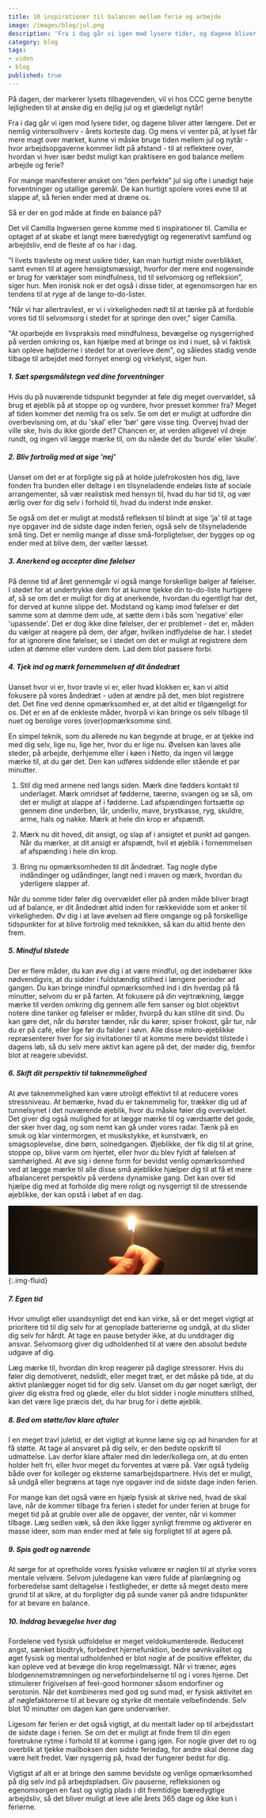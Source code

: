 ```yaml
---
title: 10 inspirationer til balancen mellem ferie og arbejde
image: /images/blog/jul.png
description: 'Fra i dag går vi igen mod lysere tider, og dagene bliver atter længere. Det er nemlig vintersolhverv - årets korteste dag. Og mens vi venter på, at lyset får mere magt over mørket, kunne vi måske bruge tiden mellem jul og nytår - hvor arbejdsopgaverne kommer lidt på afstand - til at reflektere over, hvordan vi hver især bedst muligt kan praktisere en god balance mellem arbejde og ferie?'
category: blog
tags:
- viden
- blog
published: true
---
```

På dagen, der markerer lysets tilbagevenden, vil vi hos CCC gerne benytte lejligheden til at ønske dig en dejlig jul og et glædeligt nytår!

Fra i dag går vi igen mod lysere tider, og dagene bliver atter længere. Det er nemlig vintersolhverv - årets korteste dag. Og mens vi venter på, at lyset får mere magt over mørket, kunne vi måske bruge tiden mellem jul og nytår - hvor arbejdsopgaverne kommer lidt på afstand - til at reflektere over, hvordan vi hver især bedst muligt kan praktisere en god balance mellem arbejde og ferie?

For mange manifesterer ønsket om ”den perfekte” jul sig ofte i unødigt høje forventninger og utallige gøremål. De kan hurtigt spolere vores evne til at slappe af, så ferien ender med at dræne os.

Så er der en god måde at finde en balance på?

Det vil Camilla Ingwersen gerne komme med ti inspirationer til. Camilla er optaget af at skabe et langt mere bæredygtigt og regenerativt samfund og arbejdsliv, end de fleste af os har i dag.

”I livets travleste og mest usikre tider, kan man hurtigt miste overblikket, samt evnen til at agere hensigtsmæssigt, hvorfor der mere end nogensinde er brug for værktøjer som mindfulness, tid til selvomsorg og refleksion”, siger hun. Men ironisk nok er det også i disse tider, at egenomsorgen har en tendens til at ryge af de lange to-do-lister.

"Når vi har allertravlest, er vi i virkeligheden nødt til at tænke på at fordoble vores tid til selvomsorg i stedet for at springe den over," siger Camilla.  

"At oparbejde en livspraksis med mindfulness, bevægelse og nysgerrighed på verden omkring os, kan hjælpe med at bringe os ind i nuet, så vi faktisk kan opleve højtiderne i stedet for at overleve dem", og således stadig vende tilbage til arbejdet med fornyet energi og virkelyst, siger hun.

##### 1. Sæt spørgsmålstegn ved dine forventninger

Hvis du på nuværende tidspunkt begynder at føle dig meget overvældet, så brug et øjeblik på at stoppe op og vurdere, hvor presset kommer fra? Meget af tiden kommer det nemlig fra os selv. Se om det er muligt at udfordre ​​din overbevisning om, at du 'skal’ eller ’bør' gøre visse ting. Overvej hvad der ville ske, hvis du ikke gjorde det? Chancen er, at verden alligevel vil dreje rundt, og ingen vil lægge mærke til, om du nåede det du ’burde’ eller ’skulle’.

##### 2. Bliv fortrolig med at sige 'nej'

Uanset om det er at forpligte sig på at holde julefrokosten hos dig, lave fonden fra bunden eller deltage i en tilsyneladende endeløs liste af sociale arrangementer, så vær realistisk med hensyn til, hvad du har tid til, og vær ærlig over for dig selv i forhold til, hvad du inderst inde ønsker.

Se også om det er muligt at modstå refleksen til blindt at sige 'ja' til at tage nye opgaver ind de sidste dage inden ferien, også selv de tilsyneladende små ting. Det er nemlig mange af disse små-forpligtelser, der bygges op og ender med at blive dem, der vælter læsset. 

##### 3. Anerkend og accepter dine følelser

På denne tid af året gennemgår vi også mange forskellige bølger af følelser. I stedet for at undertrykke dem for at kunne tjekke din to-do-liste hurtigere af, så se om det er muligt for dig at anerkende, hvordan du egentligt har det, for derved at kunne slippe det. Modstand og kamp imod følelser er det samme som at dømme dem ude, at sætte dem i bås som 'negative' eller 'upassende'. Det er dog ikke dine følelser, der er problemet - det er, måden du vælger at reagere på dem, der afgør, hvilken indflydelse de har. I stedet for at ignorere dine følelser, se i stedet om det er muligt at registrere dem uden at dømme eller vurdere dem. Lad dem blot passere forbi.  

##### 4. Tjek ind og mærk fornemmelsen af dit åndedræt

Uanset hvor vi er, hvor travle vi er, eller hvad klokken er, kan vi altid fokusere på vores åndedræt - uden at ændre på det, men blot registrere det. Det fine ved denne opmærksomhed er, at det altid er tilgængeligt for os. Det er en af ​​de enkleste måder, hvorpå vi kan bringe os selv tilbage til nuet og berolige vores (over)opmærksomme sind.  

En simpel teknik, som du allerede nu kan begynde at bruge, er at tjekke ind med dig selv, lige nu, lige her, hvor du er lige nu. Øvelsen kan laves alle steder, på arbejde, derhjemme eller i køen i Netto, da ingen vil lægge mærke til, at du gør det. Den kan udføres siddende eller stående et par minutter.

1. Stil dig med armene ned langs siden. Mærk dine fødders kontakt til underlaget. Mærk omridset af fødderne, tæerne, svangen og se så, om det er muligt at slappe af i fødderne. Lad afspændingen fortsætte op gennem dine underben, lår, underliv, mave, brystkasse, ryg, skuldre, arme, hals og nakke. Mærk at hele din krop er afspændt. 

2. Mærk nu dit hoved, dit ansigt, og slap af i ansigtet et punkt ad gangen. Når du mærker, at dit ansigt er afspændt, hvil et øjeblik i fornemmelsen af afspænding i hele din krop. 

3. Bring nu opmærksomheden til dit åndedræt. Tag nogle dybe indåndinger og udåndinger, langt ned i maven og mærk, hvordan du yderligere slapper af.

Når du somme tider føler dig overvældet eller på anden måde bliver bragt ud af balance, er dit åndedræt altid inden for rækkevidde som et anker til virkeligheden. Øv dig i at lave øvelsen ad flere omgange og på forskellige tidspunkter for at blive fortrolig med teknikken, så kan du altid hente den frem.

##### 5. Mindful tilstede

Der er flere måder, du kan øve dig i at være mindful, og det indebærer ikke nødvendigvis, at du sidder i fuldstændig stilhed i længere perioder ad gangen. Du kan bringe mindful opmærksomhed ind i din hverdag på få minutter, selvom du er på farten. At fokusere på din vejrtrækning, lægge mærke til verden omkring dig gennem alle fem sanser og blot objektivt notere dine tanker og følelser er måder, hvorpå du kan stilne dit sind. Du kan gøre det, når du børster tænder, når du kører, spiser frokost, går tur, når du er på café, eller lige før du falder i søvn. Alle disse mikro-øjeblikke repræsenterer hver for sig invitationer til at komme mere bevidst tilstede i dagens løb, så du selv mere aktivt kan agere på det, der møder dig, fremfor blot at reagere ubevidst.

##### 6. Skift dit perspektiv til taknemmelighed

At øve taknemmelighed kan være utroligt effektivt til at reducere vores stressniveau. At bemærke, hvad du er taknemmelig for, trækker dig ud af tunnelsynet i det nuværende øjeblik, hvor du måske føler dig overvældet. Det giver dig også mulighed for at lægge mærke til og værdsætte det gode, der sker hver dag, og som nemt kan gå under vores radar. Tænk på en smuk og klar vintermorgen, et musikstykke, et kunstværk, en smagsoplevelse, dine børn, solnedgangen. Øjeblikke, der fik dig til at grine, stoppe op, blive varm om hjertet, eller hvor du blev fyldt af følelsen af samhørighed. At øve sig i denne form for bevidst venlig opmærksomhed ved at lægge mærke til alle disse små øjeblikke hjælper dig til at få et mere afbalanceret perspektiv på verdens dynamiske gang. Det kan over tid hjælpe dig med at forholde dig mere roligt og nysgerrigt til de stressende øjeblikke, der kan opstå i løbet af en dag.

![Rensdyr](/images/blog/lys.png){:.img-fluid}

##### 7. Egen tid

Hvor umuligt eller usandsynligt det end kan virke, så er det meget vigtigt at prioritere tid til dig selv for at genoplade batterierne og undgå, at du slider dig selv for hårdt. At tage en pause betyder ikke, at du unddrager dig ansvar. Selvomsorg giver dig udholdenhed til at være den absolut bedste udgave af dig.

Læg mærke til, hvordan din krop reagerer på daglige stressorer. Hvis du føler dig demotiveret, nedslidt, eller meget træt, er det måske på tide, at du aktivt planlægger noget tid for dig selv. Uanset om du gør noget særligt, der giver dig ekstra fred og glæde, eller du blot sidder i nogle minutters stilhed, kan det være lige præcis det, du har brug for i dette øjeblik.

##### 8. Bed om støtte/lav klare aftaler

I en meget travl juletid, er det vigtigt at kunne læne sig op ad hinanden for at få støtte. At tage al ansvaret på dig selv, er den bedste opskrift til udmattelse. Lav derfor klare aftaler med din leder/kollega om, at du enten holder helt fri, eller hvor meget du forventes at være på. Vær også tydelig både over for kolleger og eksterne samarbejdspartnere. Hvis det er muligt, så undgå eller begræns at tage nye opgaver ind de sidste dage inden ferien.  

For mange kan det også være en hjælp fysisk at skrive ned, hvad de skal lave, når de kommer tilbage fra ferien i stedet for under ferien at bruge for meget tid på at gruble over alle de opgaver, der venter, når vi kommer tilbage. Læg sedlen væk, så den ikke ligger synligt fremme og aktiverer en masse ideer, som man ender med at føle sig forpligtet til at agere på.

##### 9. Spis godt og nærende

At sørge for at opretholde vores fysiske velvære er nøglen til at styrke vores mentale velvære. Selvom juledagene kan være fulde af planlægning og forberedelse samt deltagelse i festligheder, er dette så meget desto mere grund til at sikre, at du forpligter dig på sunde vaner på andre tidspunkter for at bevare en balance.  

##### 10. Inddrag bevægelse hver dag

Fordelene ved fysisk udfoldelse er meget veldokumenterede. Reduceret angst, sænket blodtryk, forbedret hjernefunktion, bedre søvnkvalitet og øget fysisk og mental udholdenhed er blot nogle af de positive effekter, du kan opleve ved at bevæge din krop regelmæssigt. Når vi træner, øges blodgennemstrømningen og nerveforbindelserne til og i vores hjerne. Det stimulerer frigivelsen af ​​feel-good hormoner såsom endorfiner og serotonin. Når det kombineres med god og sund mad, er fysisk aktivitet en af nøglefaktorerne til at bevare og styrke dit mentale velbefindende. Selv blot 10 minutter om dagen kan gøre underværker. 

Ligesom før ferien er det også vigtigt, at du mentalt lader op til arbejdsstart de sidste dage i ferien. Se om det er muligt at finde frem til din egen foretrukne rytme i forhold til at komme i gang igen. For nogle giver det ro og overblik at tjekke mailboksen den sidste feriedag, for andre skal denne dag være helt fredet. Vær nysgerrig på, hvad der fungerer bedst for dig.

Vigtigst af alt er at bringe den samme bevidste og venlige opmærksomhed på dig selv ind på arbejdspladsen. Giv pauserne, refleksionen og egenomsorgen en fast og vigtig plads i dit fremtidige bæredygtige arbejdsliv, så det bliver muligt at leve alle årets 365 dage og ikke kun i ferierne.